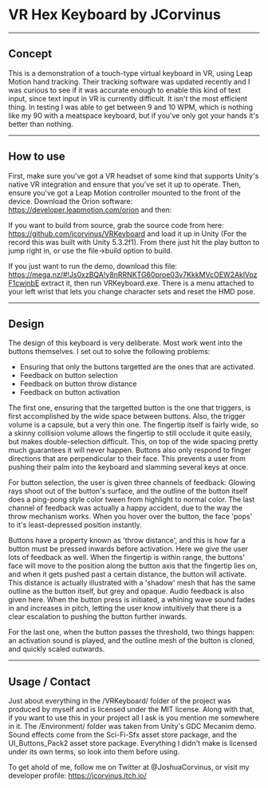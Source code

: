 # VR Hex Keyboard by JCorvinus

-----------------------------
Concept
-----------------------------
This is a demonstration of a touch-type virtual keyboard in VR, using Leap Motion hand tracking. Their tracking software was updated recently and I was curious to see if it was accurate enough to enable this kind of text input, since text input in VR is currently difficult. It isn't the most efficient thing. In testing I was able to get between 9 and 10 WPM, which is nothing like my 90 with a meatspace keyboard, but if you've only got your hands it's better than nothing.

-----------------------------
How to use
-----------------------------
First, make sure you've got a VR headset of some kind that supports Unity's native VR integration and ensure that you've set it up to operate. Then, ensure you've got a Leap Motion controller mounted to the front of the device. Download the Orion software: https://developer.leapmotion.com/orion and then:

If you want to build from source, grab the source code from here: https://github.com/jcorvinus/VRKeyboard and load it up in Unity (For the record this was built with Unity 5.3.2f1). From there just hit the play button to jump right in, or use the file->build option to build.

If you just want to run the demo, download this file: https://mega.nz/#!Js0xzBQA!y8nRRNKTG60proe03v7KkkMVcOEW2AklVozF1cwjnbE extract it, then run VRKeyboard.exe. There is a menu attached to your left wrist that lets you change character sets and reset the HMD pose.

-----------------------------
Design
-----------------------------
The design of this keyboard is very deliberate. Most work went into the buttons themselves. I set out to solve the following problems:
- Ensuring that only the buttons targetted are the ones that are activated.
- Feedback on button selection
- Feedback on button throw distance
- Feedback on button activation

The first one, ensuring that the targetted button is the one that triggers, is first accomplished by the wide space between buttons. Also, the trigger volume is a capsule, but a very thin one. The fingertip itself is fairly wide, so a skinny collision volume allows the fingertip to still occlude it quite easily, but makes double-selection difficult. This, on top of the wide spacing pretty much guarantees it will never happen. Buttons also only respond to finger directions that are perpendicular to their face. This prevents a user from pushing their palm into the keyboard and slamming several keys at once.

For button selection, the user is given three channels of feedback: Glowing rays shoot out of the button's surface, and the outline of the button itself does a ping-pong style color tween from highlight to normal color. The last channel of feedback was actually a happy accident, due to the way the throw mechanism works. When you hover over the button, the face 'pops' to it's least-depressed position instantly.

Buttons have a property known as 'throw distance', and this is how far a button must be pressed inwards before activation. Here we give the user lots of feedback as well. When the fingertip is within range, the buttons' face will move to the position along the button axis that the fingertip lies on, and when it gets pushed past a certain distance, the button will activate. This distance is actually illustrated with a 'shadow' mesh that has the same outline as the button itself, but grey and opaque. Audio feedback is also given here. When the button press is initiated, a whining wave sound fades in and increases in pitch, letting the user know intuitively that there is a clear escalation to pushing the button further inwards. 

For the last one, when the button passes the threshold, two things happen: an activation sound is played, and the outline mesh of the button is cloned, and quickly scaled outwards.

-----------------------------
Usage / Contact
-----------------------------
Just about everything in the /VRKeyboard/ folder of the project was produced by myself and is licensed under the MIT license. Along with that, if you want to use this in your project all I ask is you mention me somewhere in it.
The /Environment/ folder was taken from Unity's GDC Mecanim demo. Sound effects come from the Sci-Fi-Sfx asset store package, and the UI_Buttons_Pack2 asset store package. Everything I didn't make is licensed under its own terms, so look into them before using.

To get ahold of me, follow me on Twitter at @JoshuaCorvinus, or visit my developer profile: https://jcorvinus.itch.io/
